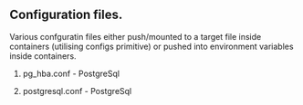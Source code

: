 ## Configuration files.

Various confguratin files either push/mounted to a target file inside containers (utilising configs primitive) or pushed into environment variables inside containers.


1. pg_hba.conf              -   PostgreSql

2. postgresql.conf          -   PostgreSql

